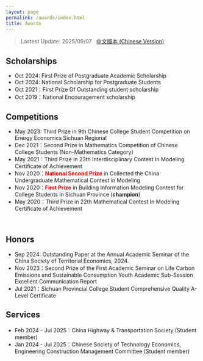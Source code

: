 ```yaml
---
layout: page
permalink: /awards/index.html
title: Awards
---
```


> Lastest Update: 2025/09/07 &nbsp; [中文版本 (Chinese Version)](https://longyistar.github.io/file/awards-zh/)

## Scholarships

- Oct 2024: First Prize of Postgraduate Academic Scholarship
- Oct 2024: National Scholarship for Postgraduate Students
- Oct 2021：First Prize Of Outstanding student scholarship
- Oct 2019：National Encouragement scholarship

## Competitions

- May 2023: Third Prize in 9th Chinese College Student Competition on Energy Economics Sichuan Regional
- Dec 2021：Second Prize in Mathematics Competition of Chinese College Students (Non-Mathematics Category)
- May 2021：Third Prize in 23th Interdisciplinary Contest In Modeling Certificate of Achievement
- Nov 2020：**<font color='red'>National Second Prize</font>** in Collected the China Undergraduate Mathematical Contest in Modeling
- Nov 2020：**<font color='red'>First Prize</font>** in Building Information Modeling Contest for College Students in Sichuan Province (**champion**)
- May 2020：Third Prize in 22th Mathematical Contest In Modeling Certificate of Achievement
<br>

## Honors

- Sep 2024: Outstanding Paper at the Annual Academic Seminar of the China Society of Territorial Economics, 2024.
- Nov 2023：Second Prize of the First Academic Seminar on Life Carbon Emissions and Sustainable Consumption Youth Academic Sub-Session Excellent Communication Report
- Jul 2021：Sichuan Provincial College Student Comprehensive Quality A-Level Certificate

## Services

- Feb 2024 - Jul 2025：China Highway & Transportation Society (Student member)
- Jan 2024 - Jul 2025：Chinese Society of Technology Economics, Engineering Construction Management Committee (Student member)
<br>
